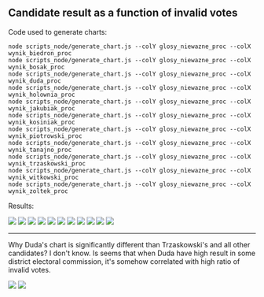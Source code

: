 ## Candidate result as a function of invalid votes

Code used to generate charts:
```
node scripts_node/generate_chart.js --colY glosy_niewazne_proc --colX wynik_biedron_proc 
node scripts_node/generate_chart.js --colY glosy_niewazne_proc --colX wynik_bosak_proc
node scripts_node/generate_chart.js --colY glosy_niewazne_proc --colX wynik_duda_proc
node scripts_node/generate_chart.js --colY glosy_niewazne_proc --colX wynik_holownia_proc
node scripts_node/generate_chart.js --colY glosy_niewazne_proc --colX wynik_jakubiak_proc
node scripts_node/generate_chart.js --colY glosy_niewazne_proc --colX wynik_kosiniak_proc
node scripts_node/generate_chart.js --colY glosy_niewazne_proc --colX wynik_piotrowski_proc
node scripts_node/generate_chart.js --colY glosy_niewazne_proc --colX wynik_tanajno_proc
node scripts_node/generate_chart.js --colY glosy_niewazne_proc --colX wynik_trzaskowski_proc
node scripts_node/generate_chart.js --colY glosy_niewazne_proc --colX wynik_witkowski_proc
node scripts_node/generate_chart.js --colY glosy_niewazne_proc --colX wynik_zoltek_proc
```

Results:


![](charts/glosy_niewazne/wynik_biedron_proc_as_function_glosy_niewazne_proc.png)
![](charts/glosy_niewazne/wynik_bosak_proc_as_function_glosy_niewazne_proc.png)
![](charts/glosy_niewazne/wynik_duda_proc_as_function_glosy_niewazne_proc.png)
![](charts/glosy_niewazne/wynik_holownia_proc_as_function_glosy_niewazne_proc.png)
![](charts/glosy_niewazne/wynik_jakubiak_proc_as_function_glosy_niewazne_proc.png)
![](charts/glosy_niewazne/wynik_kosiniak_proc_as_function_glosy_niewazne_proc.png)
![](charts/glosy_niewazne/wynik_piotrowski_proc_as_function_glosy_niewazne_proc.png)
![](charts/glosy_niewazne/wynik_tanajno_proc_as_function_glosy_niewazne_proc.png)
![](charts/glosy_niewazne/wynik_trzaskowski_proc_as_function_glosy_niewazne_proc.png)
![](charts/glosy_niewazne/wynik_witkowski_proc_as_function_glosy_niewazne_proc.png)
![](charts/glosy_niewazne/wynik_zoltek_proc_as_function_glosy_niewazne_proc.png)

---
Why Duda's chart is significantly different than Trzaskowski's and all other candidates? I don't know.
Is seems that when Duda have high result in some district electoral commission, it's somehow correlated with high ratio of invalid votes.

![](charts/glosy_niewazne/wynik_duda_proc_as_function_glosy_niewazne_proc.png)
![](charts/glosy_niewazne/wynik_trzaskowski_proc_as_function_glosy_niewazne_proc.png)
